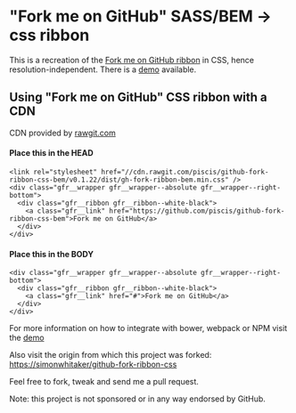 # "Fork me on GitHub" SASS/BEM -> css ribbon

This is a recreation of the [Fork me on GitHub ribbon](https://github.com/blog/273-github-ribbons)
in CSS, hence resolution-independent. There is a [demo](http://piscis.github.io/github-fork-ribbon-css-bem/  ) available.

## Using "Fork me on GitHub" CSS ribbon with a CDN

CDN provided by [rawgit.com](https://rawgit.com)

#### Place this in the HEAD
```
<link rel="stylesheet" href="//cdn.rawgit.com/piscis/github-fork-ribbon-css-bem/v0.1.22/dist/gh-fork-ribbon-bem.min.css" />
<div class="gfr__wrapper gfr__wrapper--absolute gfr__wrapper--right-bottom">
  <div class="gfr__ribbon gfr__ribbon--white-black">
    <a class="gfr__link" href="https://github.com/piscis/github-fork-ribbon-css-bem">Fork me on GitHub</a>
  </div>
</div>
```

#### Place this in the BODY
```
<div class="gfr__wrapper gfr__wrapper--absolute gfr__wrapper--right-bottom">
  <div class="gfr__ribbon gfr__ribbon--white-black">
    <a class="gfr__link" href="#">Fork me on GitHub</a>
  </div>
</div>
```

For more information on how to integrate with bower, webpack or NPM visit the [demo](http://piscis.github.io/github-fork-ribbon-css-bem/)

Also visit the origin from which this project was forked: <https://simonwhitaker/github-fork-ribbon-css> 

Feel free to fork, tweak and send me a pull request.

Note: this project is not sponsored or in any way endorsed by GitHub.
